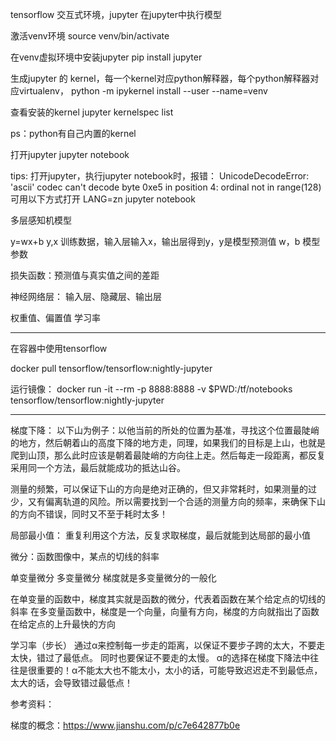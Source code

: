 
tensorflow 交互式环境，jupyter
在jupyter中执行模型
 
 激活venv环境
 source venv/bin/activate
 
 
 在venv虚拟环境中安装jupyter
 pip install jupyter
 
 生成jupyter 的 kernel，每一个kernel对应python解释器，每个python解释器对应virtualenv，
 python -m ipykernel install --user --name=venv
 
 
 查看安装的kernel
 jupyter kernelspec list
 
 ps：python有自己内置的kernel
 
打开jupyter
jupyter notebook

tips: 
打开jupyter，执行jupyter notebook时，报错：
UnicodeDecodeError: 'ascii' codec can't decode byte 0xe5 in position 4: ordinal not in range(128)
可用以下方式打开
LANG=zn jupyter notebook
 
  
多层感知机模型

y=wx+b
y,x 训练数据，输入层输入x，输出层得到y，y是模型预测值
w，b 模型参数

损失函数：预测值与真实值之间的差距

 
神经网络层： 输入层、隐藏层、输出层


权重值、偏置值
学习率



--------------------------------------------------
在容器中使用tensorflow

docker pull tensorflow/tensorflow:nightly-jupyter

运行镜像：
docker run -it --rm -p 8888:8888 -v $PWD:/tf/notebooks tensorflow/tensorflow:nightly-jupyter


------------------------------------------------

梯度下降：
以下山为例子：以他当前的所处的位置为基准，寻找这个位置最陡峭的地方，然后朝着山的高度下降的地方走，同理，如果我们的目标是上山，也就是爬到山顶，那么此时应该是朝着最陡峭的方向往上走。然后每走一段距离，都反复采用同一个方法，最后就能成功的抵达山谷。

测量的频繁，可以保证下山的方向是绝对正确的，但又非常耗时，如果测量的过少，又有偏离轨道的风险。所以需要找到一个合适的测量方向的频率，来确保下山的方向不错误，同时又不至于耗时太多！

局部最小值： 重复利用这个方法，反复求取梯度，最后就能到达局部的最小值

微分：函数图像中，某点的切线的斜率

单变量微分
多变量微分
梯度就是多变量微分的一般化

在单变量的函数中，梯度其实就是函数的微分，代表着函数在某个给定点的切线的斜率
在多变量函数中，梯度是一个向量，向量有方向，梯度的方向就指出了函数在给定点的上升最快的方向

学习率（步长）
通过α来控制每一步走的距离，以保证不要步子跨的太大，不要走太快，错过了最低点。
同时也要保证不要走的太慢。
α的选择在梯度下降法中往往是很重要的！α不能太大也不能太小，太小的话，可能导致迟迟走不到最低点，太大的话，会导致错过最低点！














参考资料：

梯度的概念：https://www.jianshu.com/p/c7e642877b0e














